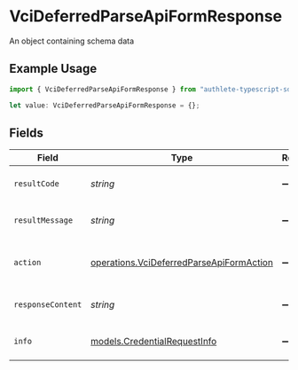 # VciDeferredParseApiFormResponse

An object containing schema data

## Example Usage

```typescript
import { VciDeferredParseApiFormResponse } from "authlete-typescript-sdk/models/operations";

let value: VciDeferredParseApiFormResponse = {};
```

## Fields

| Field                                                                                                | Type                                                                                                 | Required                                                                                             | Description                                                                                          |
| ---------------------------------------------------------------------------------------------------- | ---------------------------------------------------------------------------------------------------- | ---------------------------------------------------------------------------------------------------- | ---------------------------------------------------------------------------------------------------- |
| `resultCode`                                                                                         | *string*                                                                                             | :heavy_minus_sign:                                                                                   | The code which represents the result of the API call.                                                |
| `resultMessage`                                                                                      | *string*                                                                                             | :heavy_minus_sign:                                                                                   | A short message which explains the result of the API call.                                           |
| `action`                                                                                             | [operations.VciDeferredParseApiFormAction](../../models/operations/vcideferredparseapiformaction.md) | :heavy_minus_sign:                                                                                   | The next action that the deferred credential endpoint should take.                                   |
| `responseContent`                                                                                    | *string*                                                                                             | :heavy_minus_sign:                                                                                   | The content of the response to the request sender.                                                   |
| `info`                                                                                               | [models.CredentialRequestInfo](../../models/credentialrequestinfo.md)                                | :heavy_minus_sign:                                                                                   | An object containing credentialrequestinfo data                                                      |